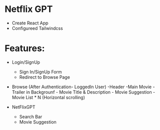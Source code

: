 # Netflix GPT

- Create React App
- Configureed Tailwindcss


# Features:

- Login/SignUp
    - Sign In/SignUp Form
    - Redirect to Browse Page
- Browse (After Authentication- LoggedIn User)
    -Header
    -Main Movie
        - Trailer in Backgrounf
        - Movie Title & Description
        - Movie Suggestion
            - Movie List * N (Horizontal scrolling)

- NetFlixGPT
    - Search Bar
    - Movie Suggestion